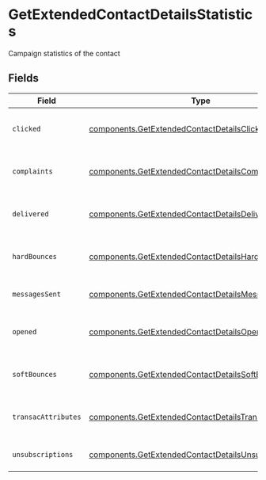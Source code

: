 # GetExtendedContactDetailsStatistics

Campaign statistics of the contact


## Fields

| Field                                                                                                                        | Type                                                                                                                         | Required                                                                                                                     | Description                                                                                                                  |
| ---------------------------------------------------------------------------------------------------------------------------- | ---------------------------------------------------------------------------------------------------------------------------- | ---------------------------------------------------------------------------------------------------------------------------- | ---------------------------------------------------------------------------------------------------------------------------- |
| `clicked`                                                                                                                    | [components.GetExtendedContactDetailsClicked](../../models/shared/getextendedcontactdetailsclicked.md)[]                     | :heavy_minus_sign:                                                                                                           | Listing of the clicks generated by the contact                                                                               |
| `complaints`                                                                                                                 | [components.GetExtendedContactDetailsComplaints](../../models/shared/getextendedcontactdetailscomplaints.md)[]               | :heavy_minus_sign:                                                                                                           | Listing of the complaints generated by the contact                                                                           |
| `delivered`                                                                                                                  | [components.GetExtendedContactDetailsDelivered](../../models/shared/getextendedcontactdetailsdelivered.md)[]                 | :heavy_minus_sign:                                                                                                           | Listing of the delivered campaign for the contact                                                                            |
| `hardBounces`                                                                                                                | [components.GetExtendedContactDetailsHardBounces](../../models/shared/getextendedcontactdetailshardbounces.md)[]             | :heavy_minus_sign:                                                                                                           | Listing of the hardbounes generated by the contact                                                                           |
| `messagesSent`                                                                                                               | [components.GetExtendedContactDetailsMessagesSent](../../models/shared/getextendedcontactdetailsmessagessent.md)[]           | :heavy_minus_sign:                                                                                                           | Listing of the sent campaign for the contact                                                                                 |
| `opened`                                                                                                                     | [components.GetExtendedContactDetailsOpened](../../models/shared/getextendedcontactdetailsopened.md)[]                       | :heavy_minus_sign:                                                                                                           | Listing of the openings generated by the contact                                                                             |
| `softBounces`                                                                                                                | [components.GetExtendedContactDetailsSoftBounces](../../models/shared/getextendedcontactdetailssoftbounces.md)[]             | :heavy_minus_sign:                                                                                                           | Listing of the softbounes generated by the contact                                                                           |
| `transacAttributes`                                                                                                          | [components.GetExtendedContactDetailsTransacAttributes](../../models/shared/getextendedcontactdetailstransacattributes.md)[] | :heavy_minus_sign:                                                                                                           | Listing of the transactional attributes for the contact                                                                      |
| `unsubscriptions`                                                                                                            | [components.GetExtendedContactDetailsUnsubscriptions](../../models/shared/getextendedcontactdetailsunsubscriptions.md)       | :heavy_minus_sign:                                                                                                           | Listing of the unsubscription for the contact                                                                                |